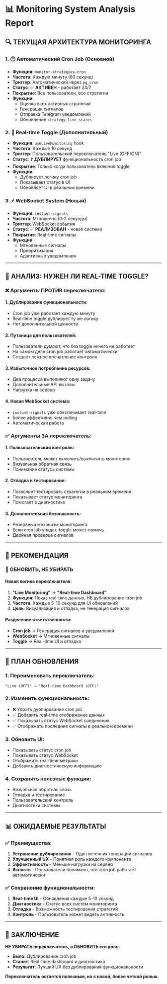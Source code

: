 # 📊 Monitoring System Analysis Report

## 🔍 **ТЕКУЩАЯ АРХИТЕКТУРА МОНИТОРИНГА**

### **1. 🕐 Автоматический Cron Job (Основной)**
- **Функция**: `monitor-strategies-cron`
- **Частота**: Каждую минуту (60 секунд)
- **Триггер**: Автоматический через `pg_cron`
- **Статус**: ✅ **АКТИВЕН** - работает 24/7
- **Покрытие**: Все пользователи, все стратегии
- **Функции**:
  - Оценка всех активных стратегий
  - Генерация сигналов
  - Отправка Telegram уведомлений
  - Обновление `strategy_live_states`

### **2. 🔄 Real-time Toggle (Дополнительный)**
- **Функция**: `useLiveMonitoring` hook
- **Частота**: Каждые 10 секунд
- **Триггер**: Пользовательский переключатель "Live (OFF/ON)"
- **Статус**: ❓ **ДУБЛИРУЕТ** функциональность cron job
- **Покрытие**: Только когда пользователь включил toggle
- **Функции**:
  - Дублирует логику cron job
  - Показывает статус в UI
  - Обновляет UI в реальном времени

### **3. ⚡ WebSocket System (Новый)**
- **Функция**: `instant-signals`
- **Частота**: Мгновенно (0-2 секунды)
- **Триггер**: WebSocket события
- **Статус**: ✅ **РЕАЛИЗОВАН** - новая система
- **Покрытие**: Real-time сигналы
- **Функции**:
  - Мгновенные сигналы
  - Приоритизация
  - Адаптивные уведомления

---

## 🤔 **АНАЛИЗ: НУЖЕН ЛИ REAL-TIME TOGGLE?**

### **❌ Аргументы ПРОТИВ переключателя:**

#### **1. Дублирование функциональности:**
- Cron job уже работает каждую минуту
- Real-time toggle дублирует ту же логику
- Нет дополнительной ценности

#### **2. Путаница для пользователей:**
- Пользователи думают, что без toggle ничего не работает
- На самом деле cron job работает автоматически
- Создает ложное впечатление контроля

#### **3. Избыточное потребление ресурсов:**
- Два процесса выполняют одну задачу
- Дополнительные API вызовы
- Нагрузка на сервер

#### **4. Новая WebSocket система:**
- `instant-signals` уже обеспечивает real-time
- Более эффективно чем polling
- Автоматическая работа

### **✅ Аргументы ЗА переключатель:**

#### **1. Пользовательский контроль:**
- Пользователь может включить/выключить мониторинг
- Визуальная обратная связь
- Понимание статуса системы

#### **2. Отладка и тестирование:**
- Позволяет тестировать стратегии в реальном времени
- Показывает статус мониторинга
- Помогает в диагностике

#### **3. Дополнительная безопасность:**
- Резервный механизм мониторинга
- Если cron job упадет, toggle может помочь
- Двойная проверка сигналов

---

## 🎯 **РЕКОМЕНДАЦИЯ**

### **🔄 ОБНОВИТЬ, НЕ УБИРАТЬ**

#### **Новая логика переключателя:**
1. **"Live Monitoring"** → **"Real-time Dashboard"**
2. **Функция**: Показ real-time данных, НЕ дублирование cron job
3. **Частота**: Каждые 5-10 секунд для UI обновлений
4. **Цель**: Визуализация и отладка, не генерация сигналов

#### **Разделение ответственности:**
- **Cron job** → Генерация сигналов и уведомлений
- **WebSocket** → Мгновенные сигналы
- **Toggle** → Real-time UI и отладка

---

## 🔧 **ПЛАН ОБНОВЛЕНИЯ**

### **1. Переименовать переключатель:**
```
"Live (OFF)" → "Real-time Dashboard (OFF)"
```

### **2. Изменить функциональность:**
- ❌ Убрать дублирование cron job
- ✅ Добавить real-time отображение данных
- ✅ Показывать статус WebSocket соединения
- ✅ Отображать последние сигналы в реальном времени

### **3. Обновить UI:**
- Показывать статус cron job
- Показывать статус WebSocket
- Отображать real-time метрики
- Добавить диагностическую информацию

### **4. Сохранить полезные функции:**
- Визуальная обратная связь
- Отладка и тестирование
- Пользовательский контроль
- Диагностика системы

---

## 📊 **ОЖИДАЕМЫЕ РЕЗУЛЬТАТЫ**

### **✅ Преимущества:**
1. **Устранение дублирования** - Один источник генерации сигналов
2. **Улучшенный UX** - Понятная роль каждого компонента
3. **Эффективность** - Меньше нагрузки на сервер
4. **Ясность** - Пользователи понимают, что cron job работает автоматически

### **✅ Сохранение функциональности:**
1. **Real-time UI** - Обновления каждые 5-10 секунд
2. **Диагностика** - Статус всех систем мониторинга
3. **Отладка** - Возможность тестирования стратегий
4. **Контроль** - Пользователь может видеть активность

---

## 🚀 **ЗАКЛЮЧЕНИЕ**

**НЕ УБИРАТЬ переключатель, а ОБНОВИТЬ его роль:**

- **Было**: Дублирование cron job
- **Станет**: Real-time dashboard и диагностика
- **Результат**: Лучший UX без дублирования функциональности

**Переключатель остается полезным, но с новой, более четкой ролью.**
